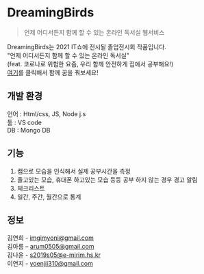 # DreamingBirds
> 언제 어디서든지 함께 할 수 있는 온라인 독서실 웹서비스

<!-- [![NPM Version][npm-image]][npm-url]
[![Build Status][travis-image]][travis-url]
[![Downloads Stats][npm-downloads]][npm-url] -->

DreamingBirds는 2021 IT쇼에 전시될 졸업전시회 작품입니다.  <br>
"언제 어디서든지 함께 할 수 있는 온라인 독서실" <br>
(feat. 코로나로 위험한 요즘, 우리 함께 안전하게 집에서 공부해요!)<br>
[여기](http://dreamingbirds.emirim.kr/)를 클릭해서 함께 꿈을 꿔보세요!


## 개발 환경
언어 : Html/css, JS, Node j.s<br>
툴 : VS code<br>
DB : Mongo DB

## 기능
1. 캠으로 모습을 인식해서 실제 공부시간을 측정
2. 졸고있는 모습, 휴대폰 하고있는 모습 등등 공부 하지 않는 경우 경고 알림
3. 체크리스트
4. 일간, 주간, 월간으로 통계


## 정보

김연희 - imgimyoni@gmail.com <br>
김아름 – arum0505@gmail.com<br>
김나윤 - s2019s05@e-mirim.hs.kr<br>
이연지 - yoenjii310@gmail.com
